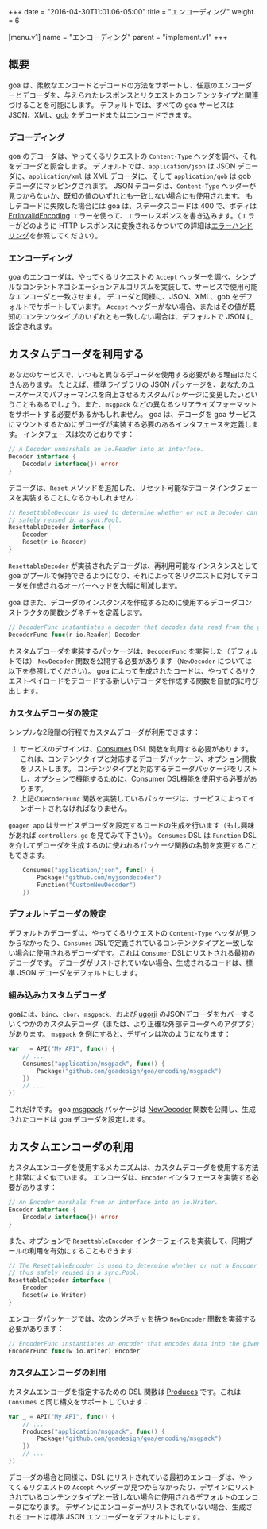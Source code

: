 +++
date = "2016-04-30T11:01:06-05:00"
title = "エンコーディング"
weight = 6

[menu.v1]
name = "エンコーディング"
parent = "implement.v1"
+++

## 概要

goa は、柔軟なエンコードとデコードの方法をサポートし、任意のエンコーダーとデコーダを、与えられたレスポンスとリクエストのコンテンツタイプと関連づけることを可能にします。
デフォルトでは、すべての goa サービスは JSON、XML、[gob](https://golang.org/pkg/encoding/gob/) をデコードまたはエンコードできます。

### デコーディング

goa のデコーダは、やってくるリクエストの `Content-Type` ヘッダを調べ、それをデコーダと照合します。
デフォルトでは、`application/json` は JSON デコーダに、`application/xml` は XML デコーダに、そして `application/gob` は gob デコーダにマッピングされます。
JSON デコーダは、`Content-Type` ヘッダーが見つからないか、既知の値のいずれとも一致しない場合にも使用されます。
もしデコードに失敗した場合には goa は、ステータスコードは 400 で、ボディは [ErrInvalidEncoding](https://goa.design/v1/reference/goa/#variables) エラーを使って、エラーレスポンスを書き込みます。（エラーがどのように HTTP レスポンスに変換されるかついての詳細は[エラーハンドリング](/implement/error_handling/)を参照してください）。

### エンコーディング

goa のエンコーダは、やってくるリクエストの `Accept` ヘッダーを調べ、シンプルなコンテントネゴシエーションアルゴリズムを実装して、サービスで使用可能なエンコーダと一致させます。
デコーダと同様に、JSON、XML、gob をデフォルトでサポートしています。
`Accept` ヘッダーがない場合、またはその値が既知のコンテンツタイプのいずれとも一致しない場合は、デフォルトで JSON に設定されます。

## カスタムデコーダを利用する

あなたのサービスで、いつもと異なるデコーダを使用する必要がある理由はたくさんあります。
たとえば、標準ライブラリの JSON パッケージを、あなたのユースケースでパフォーマンスを向上させるカスタムパッケージに変更したいということもあるでしょう。また、`msgpack` などの異なるシリアライズフォーマットをサポートする必要があるかもしれません。
goa は、デコーダを goa サービスにマウントするためにデコーダが実装する必要のあるインタフェースを定義します。
インタフェースは次のとおりです：

```go
// A Decoder unmarshals an io.Reader into an interface.
Decoder interface {
	Decode(v interface{}) error
}
```

デコーダは、`Reset` メソッドを追加した、リセット可能なデコーダインタフェースを実装することになるかもしれません：

```go
// ResettableDecoder is used to determine whether or not a Decoder can be reset and thus
// safely reused in a sync.Pool.
ResettableDecoder interface {
	Decoder
	Reset(r io.Reader)
}
```

`ResettableDecoder` が実装されたデコーダは、再利用可能なインスタンスとして goa がプールで保持できるようになり、それによって各リクエストに対してデコーダを作成されるオーバーヘッドを大幅に削減します。

goa はまた、デコーダのインスタンスを作成するために使用するデコーダコンストラクタの関数シグネチャを定義します。

```go
// DecoderFunc instantiates a decoder that decodes data read from the given io reader.
DecoderFunc func(r io.Reader) Decoder
```

カスタムデコーダを実装するパッケージは、`DecoderFunc` を実装した（デフォルトでは） `NewDecoder` 関数を公開する必要があります（`NewDecoder` については以下を参照してください）。
goa によって生成されたコードは、やってくるリクエストペイロードをデコードする新しいデコーダを作成する関数を自動的に呼び出します。

### カスタムデコーダの設定

シンプルな2段階の行程でカスタムデコーダが利用できます：

1. サービスのデザインは、[Consumes](https://goa.design/v1/reference/goa/design/apidsl/#func-consumes-a-name-apidsl-consumes-a) DSL 関数を利用する必要があります。これは、コンテンツタイプと対応するデコーダパッケージ、オプション関数をリストします。
コンテンツタイプと対応するデコーダパッケージをリストし、オプションで機能するために、Consumer DSL機能を使用する必要があります。
2. 上記の`DecoderFunc` 関数を実装しているパッケージは、サービスによってインポートされなければなりません。

`goagen app` はサービスデコーダを設定するコードの生成を行います（もし興味があれば `controllers.go` を見てみて下さい）。
`Consumes` DSL は `Function` DSL を介してデコーダを生成するのに使われるパッケージ関数の名前を変更することもできます。

```go
    Consumes("application/json", func() {
        Package("github.com/myjsondecoder")
        Function("CustomNewDecoder")
    })
```

### デフォルトデコーダの設定

デフォルトのデコーダは、やってくるリクエストの `Content-Type` ヘッダが見つからなかったり、`Consumes` DSLで定義されているコンテンツタイプと一致しない場合に使用されるデコーダです。これは `Consumer` DSLにリストされる最初のデコーダです。
デコーダがリストされていない場合、生成されるコードは、標準 JSON デコーダをデフォルトにします。

### 組み込みカスタムデコーダ

goaには、`binc`、`cbor`、`msgpack`、および [ugorji](https://github.com/ugorji/go/tree/master/codec) のJSONデコーダをカバーするいくつかのカスタムデコーダ（または、より正確な外部デコーダへのアダプタ）があります。
`msgpack` を例にすると、デザインは次のようになります：

```go
var _ = API("My API", func() {
    // ...
    Consumes("application/msgpack", func() {
        Package("github.com/goadesign/goa/encoding/msgpack")
    })
    // ...
})
```

これだけです。
goa [msgpack](https://goa.design/v1/reference/goa/encoding/msgpack/) パッケージは [NewDecoder](https://goa.design/v1/reference/goa/encoding/msgpack/#func-newdecoder-a-name-msgpack-newdecoder-a) 関数を公開し、生成されたコードは goa デコーダを設定します。

## カスタムエンコーダの利用

カスタムエンコーダを使用するメカニズムは、カスタムデコーダを使用する方法と非常によく似ています。
エンコーダは、`Encoder` インタフェースを実装する必要があります：

```go
// An Encoder marshals from an interface into an io.Writer.
Encoder interface {
	Encode(v interface{}) error
}
```

また、オプションで `ResettableEncoder` インターフェイスを実装して、同期プールの利用を有効にすることもできます：

```go
// The ResettableEncoder is used to determine whether or not a Encoder can be reset and
// thus safely reused in a sync.Pool.
ResettableEncoder interface {
	Encoder
	Reset(w io.Writer)
}
```

エンコーダパッケージでは、次のシグネチャを持つ `NewEncoder` 関数を実装する必要があります：

```go
// EncoderFunc instantiates an encoder that encodes data into the given writer.
EncoderFunc func(w io.Writer) Encoder
```

### カスタムエンコーダの利用

カスタムエンコーダを指定するための DSL 関数は [Produces](https://goa.design/v1/reference/goa/design/apidsl/#func-produces-a-name-apidsl-produces-a) です。これは `Consumes` と同じ構文をサポートしています：

```go
var _ = API("My API", func() {
    // ...
    Produces("application/msgpack", func() {
        Package("github.com/goadesign/goa/encoding/msgpack")
    })
    // ...
})
```

デコーダの場合と同様に、DSL にリストされている最初のエンコーダは、やってくるリクエストの `Accept` ヘッダーが見つからなかったり、デザインにリストされているコンテンツタイプと一致しない場合に使用されるデフォルトのエンコーダになります。
デザインにエンコーダーがリストされていない場合、生成されるコードは標準 JSON エンコーダーをデフォルトにします。
